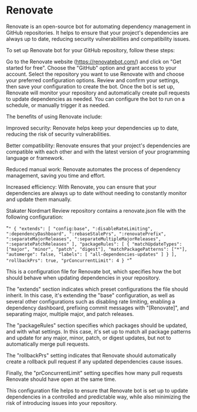 # Renovate

Renovate is an open-source bot for automating dependency management in GitHub repositories. It helps to ensure that your project's dependencies are always up to date, reducing security vulnerabilities and compatibility issues.

To set up Renovate bot for your GitHub repository, follow these steps:

Go to the Renovate website (https://renovatebot.com/) and click on "Get started for free".
Choose the "GitHub" option and grant access to your account.
Select the repository you want to use Renovate with and choose your preferred configuration options.
Review and confirm your settings, then save your configuration to create the bot.
Once the bot is set up, Renovate will monitor your repository and automatically create pull requests to update dependencies as needed. You can configure the bot to run on a schedule, or manually trigger it as needed.

The benefits of using Renovate include:

Improved security: Renovate helps keep your dependencies up to date, reducing the risk of security vulnerabilities.

Better compatibility: Renovate ensures that your project's dependencies are compatible with each other and with the latest version of your programming language or framework.

Reduced manual work: Renovate automates the process of dependency management, saving you time and effort.

Increased efficiency: With Renovate, you can ensure that your dependencies are always up to date without needing to constantly monitor and update them manually.

Stakater Nordmart Review repository contains a renovate.json file with the following configuration:

"```"
{
    "extends": [
      "config:base",
      ":disableRateLimiting",
      ":dependencyDashboard",
      ":rebaseStalePrs",
      ":renovatePrefix",
      ":separateMajorReleases",
      ":separateMultipleMajorReleases",
      ":separatePatchReleases"
    ],
    "packageRules": [
      {
        "matchUpdateTypes": ["major", "minor", "patch", "digest"],
        "matchPackagePatterns": ["*"],
        "automerge": false,
        "labels": [
          "all-dependencies-updates"
        ]
      }
    ],
    "rollbackPrs": true,
    "prConcurrentLimit": 4
  }
"```"

This is a configuration file for Renovate bot, which specifies how the bot should behave when updating dependencies in your repository.

The "extends" section indicates which preset configurations the file should inherit. In this case, it's extending the "base" configuration, as well as several other configurations such as disabling rate limiting, enabling a dependency dashboard, prefixing commit messages with "[Renovate]", and separating major, multiple major, and patch releases.

The "packageRules" section specifies which packages should be updated, and with what settings. In this case, it's set up to match all package patterns and update for any major, minor, patch, or digest updates, but not to automatically merge pull requests.

The "rollbackPrs" setting indicates that Renovate should automatically create a rollback pull request if any updated dependencies cause issues.

Finally, the "prConcurrentLimit" setting specifies how many pull requests Renovate should have open at the same time.

This configuration file helps to ensure that Renovate bot is set up to update dependencies in a controlled and predictable way, while also minimizing the risk of introducing issues into your repository.